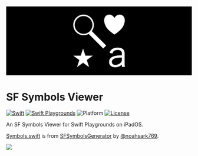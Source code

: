 ![](/images/banner.png)

# SF Symbols Viewer

[![Swift](https://img.shields.io/badge/Swift-5.1-orange.svg)](https://developer.apple.com/swift/)
[![Swift Playgrounds](https://img.shields.io/badge/Swift%20Playgrounds-3.1-orange.svg)](https://itunes.apple.com/jp/app/swift-playgrounds/id908519492)
![Platform](https://img.shields.io/badge/platform-ipados-lightgrey.svg)
[![License](https://img.shields.io/github/license/kkk669/SF-Symbols-Viewer.svg)](LICENSE)

An SF Symbols Viewer for Swift Playgrounds on iPadOS.

[Symbols.swift](/SF%20Symbols%20Viewer.playgroundbook/UserModules/UserModule.playgroundmodule/Sources/Symbols.swift) is from [SFSymbolsGenerator](https://github.com/noahsark769/SFSymbolsGenerator) by [@noahsark769](https://github.com/noahsark769).

![](https://i.imgur.com/gRSWXem.png)
